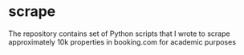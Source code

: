 # scrape
The repository contains set of Python scripts that I wrote to scrape approximately 10k properties in booking.com for academic purposes
